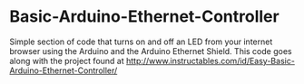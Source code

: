 # Basic-Arduino-Ethernet-Controller
Simple section of code that turns on and off an LED from your internet browser using the Arduino and the Arduino Ethernet Shield.
This code goes along with the project found at http://www.instructables.com/id/Easy-Basic-Arduino-Ethernet-Controller/
